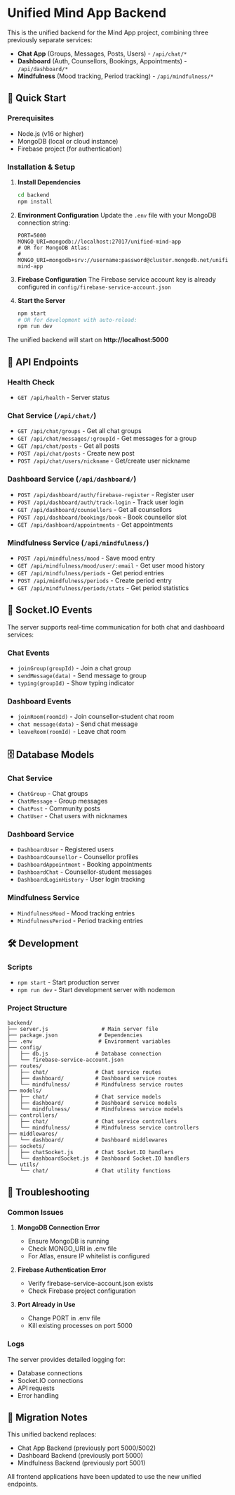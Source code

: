 # Unified Mind App Backend

This is the unified backend for the Mind App project, combining three previously separate services:
- **Chat App** (Groups, Messages, Posts, Users) - `/api/chat/*`
- **Dashboard** (Auth, Counsellors, Bookings, Appointments) - `/api/dashboard/*`  
- **Mindfulness** (Mood tracking, Period tracking) - `/api/mindfulness/*`

## 🚀 Quick Start

### Prerequisites
- Node.js (v16 or higher)
- MongoDB (local or cloud instance)
- Firebase project (for authentication)

### Installation & Setup

1. **Install Dependencies**
   ```bash
   cd backend
   npm install
   ```

2. **Environment Configuration**
   Update the `.env` file with your MongoDB connection string:
   ```env
   PORT=5000
   MONGO_URI=mongodb://localhost:27017/unified-mind-app
   # OR for MongoDB Atlas:
   # MONGO_URI=mongodb+srv://username:password@cluster.mongodb.net/unified-mind-app
   ```

3. **Firebase Configuration**
   The Firebase service account key is already configured in `config/firebase-service-account.json`

4. **Start the Server**
   ```bash
   npm start
   # OR for development with auto-reload:
   npm run dev
   ```

The unified backend will start on **http://localhost:5000**

## 📡 API Endpoints

### Health Check
- `GET /api/health` - Server status

### Chat Service (`/api/chat/`)
- `GET /api/chat/groups` - Get all chat groups
- `GET /api/chat/messages/:groupId` - Get messages for a group
- `GET /api/chat/posts` - Get all posts
- `POST /api/chat/posts` - Create new post
- `POST /api/chat/users/nickname` - Get/create user nickname

### Dashboard Service (`/api/dashboard/`)
- `POST /api/dashboard/auth/firebase-register` - Register user
- `POST /api/dashboard/auth/track-login` - Track user login
- `GET /api/dashboard/counsellors` - Get all counsellors
- `POST /api/dashboard/bookings/book` - Book counsellor slot
- `GET /api/dashboard/appointments` - Get appointments

### Mindfulness Service (`/api/mindfulness/`)
- `POST /api/mindfulness/mood` - Save mood entry
- `GET /api/mindfulness/mood/user/:email` - Get user mood history
- `GET /api/mindfulness/periods` - Get period entries
- `POST /api/mindfulness/periods` - Create period entry
- `GET /api/mindfulness/periods/stats` - Get period statistics

## 🔌 Socket.IO Events

The server supports real-time communication for both chat and dashboard services:

### Chat Events
- `joinGroup(groupId)` - Join a chat group
- `sendMessage(data)` - Send message to group
- `typing(groupId)` - Show typing indicator

### Dashboard Events  
- `joinRoom(roomId)` - Join counsellor-student chat room
- `chat message(data)` - Send chat message
- `leaveRoom(roomId)` - Leave chat room

## 🗄️ Database Models

### Chat Service
- `ChatGroup` - Chat groups
- `ChatMessage` - Group messages  
- `ChatPost` - Community posts
- `ChatUser` - Chat users with nicknames

### Dashboard Service
- `DashboardUser` - Registered users
- `DashboardCounsellor` - Counsellor profiles
- `DashboardAppointment` - Booking appointments
- `DashboardChat` - Counsellor-student messages
- `DashboardLoginHistory` - User login tracking

### Mindfulness Service
- `MindfulnessMood` - Mood tracking entries
- `MindfulnessPeriod` - Period tracking entries

## 🛠️ Development

### Scripts
- `npm start` - Start production server
- `npm run dev` - Start development server with nodemon

### Project Structure
```
backend/
├── server.js                 # Main server file
├── package.json             # Dependencies
├── .env                     # Environment variables
├── config/
│   ├── db.js               # Database connection
│   └── firebase-service-account.json
├── routes/
│   ├── chat/               # Chat service routes
│   ├── dashboard/          # Dashboard service routes
│   └── mindfulness/        # Mindfulness service routes
├── models/
│   ├── chat/               # Chat service models
│   ├── dashboard/          # Dashboard service models
│   └── mindfulness/        # Mindfulness service models
├── controllers/
│   ├── chat/               # Chat service controllers
│   └── mindfulness/        # Mindfulness service controllers
├── middlewares/
│   └── dashboard/          # Dashboard middlewares
├── sockets/
│   ├── chatSocket.js       # Chat Socket.IO handlers
│   └── dashboardSocket.js  # Dashboard Socket.IO handlers
└── utils/
    └── chat/               # Chat utility functions
```

## 🔧 Troubleshooting

### Common Issues

1. **MongoDB Connection Error**
   - Ensure MongoDB is running
   - Check MONGO_URI in .env file
   - For Atlas, ensure IP whitelist is configured

2. **Firebase Authentication Error**
   - Verify firebase-service-account.json exists
   - Check Firebase project configuration

3. **Port Already in Use**
   - Change PORT in .env file
   - Kill existing processes on port 5000

### Logs
The server provides detailed logging for:
- Database connections
- Socket.IO connections
- API requests
- Error handling

## 📝 Migration Notes

This unified backend replaces:
- Chat App Backend (previously port 5000/5002)
- Dashboard Backend (previously port 5000)  
- Mindfulness Backend (previously port 5001)

All frontend applications have been updated to use the new unified endpoints.
